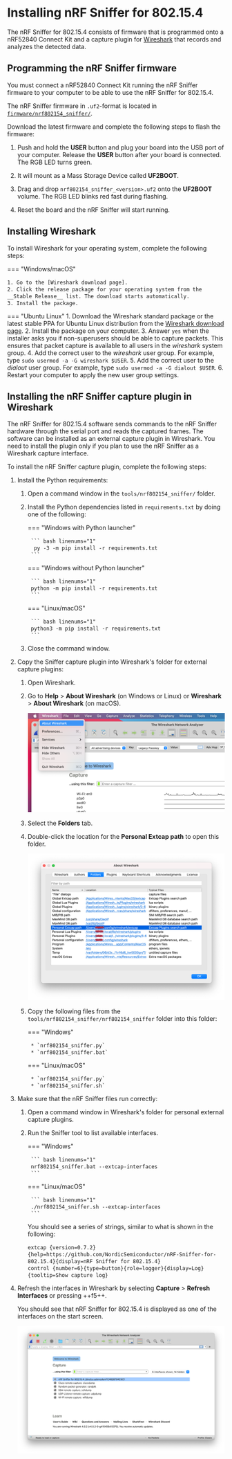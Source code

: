 # Installing nRF Sniffer for 802.15.4

The nRF Sniffer for 802.15.4 consists of firmware that is programmed onto a nRF52840 Connect Kit and a capture plugin for [Wireshark] that records and analyzes the detected data.


## Programming the nRF Sniffer firmware

You must connect a nRF52840 Connect Kit running the nRF Sniffer firmware to your computer to be able to use the nRF Sniffer for 802.15.4.

The nRF Sniffer firmware in `.uf2`-format is located in [`firmware/nrf802154_sniffer/`](https://github.com/makerdiary/nrf52840-connectkit/tree/main/firmware/nrf802154_sniffer).

Download the latest firmware and complete the following steps to flash the firmware:

1. Push and hold the __USER__ button and plug your board into the USB port of your computer. Release the __USER__ button after your board is connected. The RGB LED turns green.

2. It will mount as a Mass Storage Device called __UF2BOOT__.

3. Drag and drop `nrf802154_sniffer_<version>.uf2` onto the __UF2BOOT__ volume. The RGB LED blinks red fast during flashing.

4. Reset the board and the nRF Sniffer will start running.

## Installing Wireshark

To install Wireshark for your operating system, complete the following steps:

=== "Windows/macOS"

    1. Go to the [Wireshark download page].
    2. Click the release package for your operating system from the __Stable Release__ list. The download starts automatically.
    3. Install the package.

=== "Ubuntu Linux"
    1. Download the Wireshark standard package or the latest stable PPA for Ubuntu Linux distribution from the [Wireshark download page].
    2. Install the package on your computer.
    3. Answer `yes` when the installer asks you if non-superusers should be able to capture packets. This ensures that packet capture is available to all users in the _wireshark_ system group.
    4. Add the correct user to the _wireshark_ user group. For example, type `sudo usermod -a -G wireshark $USER`.
    5. Add the correct user to the _dialout_ user group. For example, type `sudo usermod -a -G dialout $USER`.
    6. Restart your computer to apply the new user group settings.

## Installing the nRF Sniffer capture plugin in Wireshark

The nRF Sniffer for 802.15.4 software sends commands to the nRF Sniffer hardware through the serial port and reads the captured frames. The software can be installed as an external capture plugin in Wireshark. You need to install the plugin only if you plan to use the nRF Sniffer as a Wireshark capture interface.

To install the nRF Sniffer capture plugin, complete the following steps:

1. Install the Python requirements:

    1. Open a command window in the `tools/nrf802154_sniffer/` folder.
    2. Install the Python dependencies listed in `requirements.txt` by doing one of the following:

        === "Windows with Python launcher"

            ``` bash linenums="1"
             py -3 -m pip install -r requirements.txt
            ```

        === "Windows without Python launcher"

            ``` bash linenums="1"
            python -m pip install -r requirements.txt
            ```
        
        === "Linux/macOS"

            ``` bash linenums="1"
            python3 -m pip install -r requirements.txt
            ```

    3. Close the command window.

2. Copy the Sniffer capture plugin into Wireshark's folder for external capture plugins:

    1. Open Wireshark.
    2. Go to __Help__ > __About Wireshark__ (on Windows or Linux) or __Wireshark__ > __About Wireshark__ (on macOS).

        ![About Wireshark](../../assets/images/about_wireshark.png)
    
    3. Select the __Folders__ tab.
    4. Double-click the location for the __Personal Extcap path__ to open this folder.

        ![Personal Extcap path](../../assets/images/wireshark_person_extcap_path.png)
    
    5. Copy the following files from the `tools/nrf802154_sniffer/nrf802154_sniffer` folder into this folder:

        === "Windows"

            * `nrf802154_sniffer.py`
            * `nrf802154_sniffer.bat`

        === "Linux/macOS"

            * `nrf802154_sniffer.py`
            * `nrf802154_sniffer.sh`

3. Make sure that the nRF Sniffer files run correctly:

    1. Open a command window in Wireshark's folder for personal external capture plugins.
    2. Run the Sniffer tool to list available interfaces.

        === "Windows"

            ``` bash linenums="1"
            nrf802154_sniffer.bat --extcap-interfaces
            ```

        === "Linux/macOS"

            ``` bash linenums="1"
            ./nrf802154_sniffer.sh --extcap-interfaces
            ```

        You should see a series of strings, similar to what is shown in the following:

        ``` { .bash .no-copy linenums="1" }
        extcap {version=0.7.2}{help=https://github.com/NordicSemiconductor/nRF-Sniffer-for-802.15.4}{display=nRF Sniffer for 802.15.4}
        control {number=6}{type=button}{role=logger}{display=Log}{tooltip=Show capture log}
        ```

4. Refresh the interfaces in Wireshark by selecting __Capture__ > __Refresh Interfaces__ or pressing ++f5++.

    You should see that nRF Sniffer for 802.15.4 is displayed as one of the interfaces on the start screen.

    ![nRF Sniffer for 802.15.4 in Wireshark](../../assets/images/wireshark_nrf802154_sniffer.png)


[Wireshark]: https://www.wireshark.org/
[Wireshark download page]: https://www.wireshark.org/download.html

